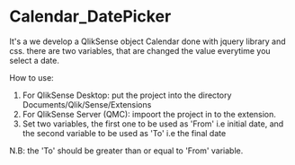 # Calendar_DatePicker

It's a we develop a QlikSense object Calendar done with jquery library and css. there are two variables, that are changed the value everytime you select a date.

How to use:
1. For QlikSense Desktop: put the project into the directory Documents/Qlik/Sense/Extensions
2. For QlikSense Server (QMC): impoort the project in to the extension.
3. Set two variables, the first one to be used as 'From' i.e initial date, and the second variable to be used as 'To' i.e the final date

N.B: the 'To' should be greater than or equal to 'From' variable.
